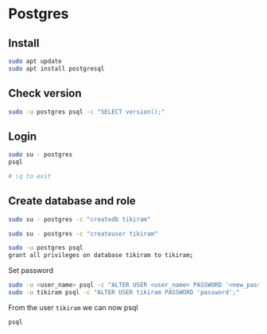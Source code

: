 # Postgres

## Install

```bash
sudo apt update
sudo apt install postgresql
```

## Check version

```bash
sudo -u postgres psql -c "SELECT version();"

```

## Login

```bash
sudo su - postgres
psql

# \q to exit
```



## Create database and role

```bash
sudo su - postgres -c "createdb tikiram"
```

```bash
sudo su - postgres -c "createuser tikiram"
```

```bash
sudo -u postgres psql
grant all privileges on database tikiram to tikiram;
```

Set password

```bash
sudo -u <user_name> psql -c "ALTER USER <user_name> PASSWORD '<new_password>';"
sudo -u tikiram psql -c "ALTER USER tikiram PASSWORD 'password';"
```

From the user `tikiram`  we can now psql

```
psql
```

